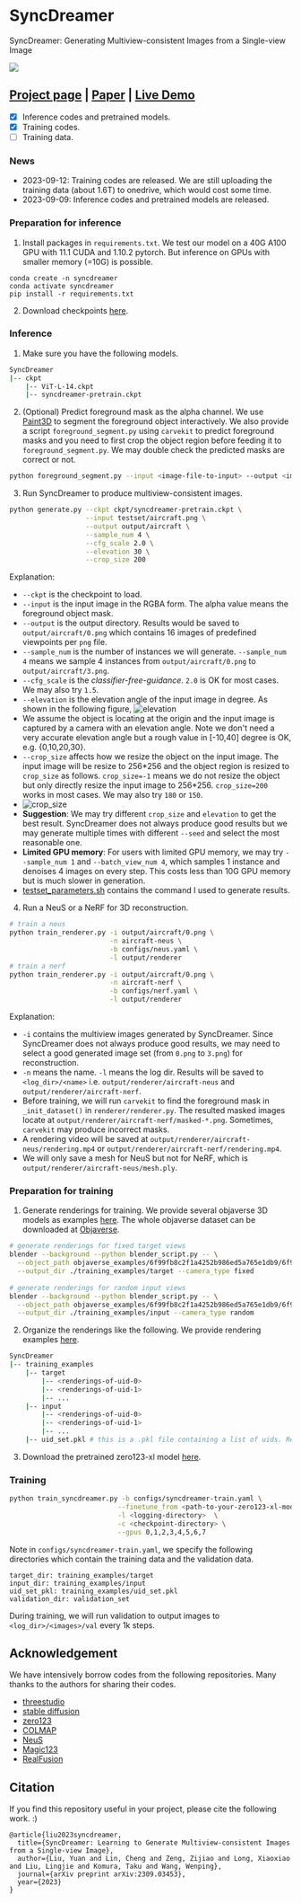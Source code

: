 # SyncDreamer
SyncDreamer: Generating Multiview-consistent Images from a Single-view Image

![](assets/teaser.jpg)


## [Project page](https://liuyuan-pal.github.io/SyncDreamer/) | [Paper](https://arxiv.org/abs/2309.03453) | [Live Demo](https://huggingface.co/spaces/liuyuan-pal/SyncDreamer)

- [x] Inference codes and pretrained models.
- [x] Training codes.
- [ ] Training data.

### News
- 2023-09-12: Training codes are released. We are still uploading the training data (about 1.6T) to onedrive, which would cost some time.
- 2023-09-09: Inference codes and pretrained models are released.

### Preparation for inference
1. Install packages in `requirements.txt`. We test our model on a 40G A100 GPU with 11.1 CUDA and 1.10.2 pytorch. But inference on GPUs with smaller memory (=10G) is possible.
```angular2html
conda create -n syncdreamer
conda activate syncdreamer
pip install -r requirements.txt
```
2. Download checkpoints [here](https://connecthkuhk-my.sharepoint.com/:f:/g/personal/yuanly_connect_hku_hk/EjYHbCBnV-VPjBqNHdNulIABq9sYAEpSz4NPLDI72a85vw?e=8jGGhg).

### Inference
1. Make sure you have the following models.
```bash
SyncDreamer
|-- ckpt
    |-- ViT-L-14.ckpt
    |-- syncdreamer-pretrain.ckpt
```
2. (Optional) Predict foreground mask as the alpha channel. We use [Paint3D](https://apps.microsoft.com/store/detail/paint-3d/9NBLGGH5FV99) to segment the foreground object interactively. 
We also provide a script `foreground_segment.py` using `carvekit` to predict foreground masks and you need to first crop the object region before feeding it to `foreground_segment.py`. We may double check the predicted masks are correct or not.
```bash
python foreground_segment.py --input <image-file-to-input> --output <image-file-in-png-format-to-output>
```
3. Run SyncDreamer to produce multiview-consistent images.
```bash
python generate.py --ckpt ckpt/syncdreamer-pretrain.ckpt \
                   --input testset/aircraft.png \
                   --output output/aircraft \
                   --sample_num 4 \
                   --cfg_scale 2.0 \
                   --elevation 30 \
                   --crop_size 200
```
Explanation: 
- `--ckpt` is the checkpoint to load.
- `--input` is the input image in the RGBA form. The alpha value means the foreground object mask.
- `--output` is the output directory. Results would be saved to `output/aircraft/0.png` which contains 16 images of predefined viewpoints per `png` file. 
- `--sample_num` is the number of instances we will generate. `--sample_num 4` means we sample 4 instances from `output/aircraft/0.png` to `output/aircraft/3.png`.
- `--cfg_scale` is the *classifier-free-guidance*. `2.0` is OK for most cases. We may also try `1.5`.
- `--elevation` is the elevation angle of the input image in degree. As shown in the following figure,
![elevation](assets/elevation.jpg)
- We assume the object is locating at the origin and the input image is captured by a camera with an elevation angle. Note we don't need a very accurate elevation angle but a rough value in [-10,40] degree is OK, e.g. {0,10,20,30}.
- `--crop_size` affects how we resize the object on the input image. The input image will be resize to 256\*256 and the object region is resized to `crop_size` as follows. `crop_size=-1` means we do not resize the object but only directly resize the input image to 256*256. 
`crop_size=200` works in most cases. We may also try `180` or `150`.
- ![crop_size](assets/crop_size.jpg)
- **Suggestion**: We may try different `crop_size` and `elevation` to get the best result. SyncDreamer does not always produce good results but we may generate multiple times with different `--seed` and select the most reasonable one.
- **Limited GPU memory**: For users with limited GPU memory, we may try `--sample_num 1` and `--batch_view_num 4`, which samples 1 instance and denoises 4 images on every step. This costs less than 10G GPU memory but is much slower in generation.
- [testset_parameters.sh](testset_parameters.sh) contains the command I used to generate results.
4. Run a NeuS or a NeRF for 3D reconstruction.
```bash
# train a neus
python train_renderer.py -i output/aircraft/0.png \
                         -n aircraft-neus \
                         -b configs/neus.yaml \
                         -l output/renderer 
# train a nerf
python train_renderer.py -i output/aircraft/0.png \
                         -n aircraft-nerf \
                         -b configs/nerf.yaml \
                         -l output/renderer
```
Explanation:
- `-i` contains the multiview images generated by SyncDreamer. Since SyncDreamer does not always produce good results, we may need to select a good generated image set (from `0.png` to `3.png`) for reconstruction.
- `-n` means the name. `-l` means the log dir. Results will be saved to `<log_dir>/<name>` i.e. `output/renderer/aircraft-neus` and `output/renderer/aircraft-nerf`.
- Before training, we will run `carvekit` to find the foreground mask in `_init_dataset()` in `renderer/renderer.py`. The resulted masked images locate at `output/renderer/aircraft-nerf/masked-*.png`. Sometimes, `carvekit` may produce incorrect masks.
- A rendering video will be saved at `output/renderer/aircraft-neus/rendering.mp4` or `output/renderer/aircraft-nerf/rendering.mp4`.
- We will only save a mesh for NeuS but not for NeRF, which is `output/renderer/aircraft-neus/mesh.ply`.

### Preparation for training

1. Generate renderings for training. We provide several objaverse 3D models as examples [here](https://connecthkuhk-my.sharepoint.com/:u:/g/personal/yuanly_connect_hku_hk/EQjz-dQRY4VLvIm8JTvQzi8BU9zu-R-tBCCH0P1tPU8RFw?e=Dl77Cz). The whole objaverse dataset can be downloaded at [Objaverse](https://objaverse.allenai.org/).
```bash
# generate renderings for fixed target views
blender --background --python blender_script.py -- \
  --object_path objaverse_examples/6f99fb8c2f1a4252b986ed5a765e1db9/6f99fb8c2f1a4252b986ed5a765e1db9.glb \
  --output_dir ./training_examples/target --camera_type fixed
  
# generate renderings for random input views
blender --background --python blender_script.py -- \
  --object_path objaverse_examples/6f99fb8c2f1a4252b986ed5a765e1db9/6f99fb8c2f1a4252b986ed5a765e1db9.glb \
  --output_dir ./training_examples/input --camera_type random
```
2. Organize the renderings like the following. We provide rendering examples [here](https://connecthkuhk-my.sharepoint.com/:u:/g/personal/yuanly_connect_hku_hk/EZEq7wDSR85IriRhO3bkW8wBNE9UtqH3lQ86dyAFdZqCRg?e=dAiXdh).
```bash
SyncDreamer
|-- training_examples
    |-- target
        |-- <renderings-of-uid-0>
        |-- <renderings-of-uid-1>
        |-- ...
    |-- input
        |-- <renderings-of-uid-0>
        |-- <renderings-of-uid-1>
        |-- ...
    |-- uid_set.pkl # this is a .pkl file containing a list of uids. Refer to `render_batch.py` for how I generate these files.
```
3. Download the pretrained zero123-xl model [here](https://zero123.cs.columbia.edu/assets/zero123-xl.ckpt).


### Training
```bash
python train_syncdreamer.py -b configs/syncdreamer-train.yaml \
                           --finetune_from <path-to-your-zero123-xl-model> \
                           -l <logging-directory>  \
                           -c <checkpoint-directory> \
                           --gpus 0,1,2,3,4,5,6,7
```
Note in `configs/syncdreamer-train.yaml`, we specify the following directories which contain the training data and the validation data.  
```
target_dir: training_examples/target
input_dir: training_examples/input
uid_set_pkl: training_examples/uid_set.pkl
validation_dir: validation_set
```
During training, we will run validation to output images to `<log_dir>/<images>/val` every 1k steps.

## Acknowledgement

We have intensively borrow codes from the following repositories. Many thanks to the authors for sharing their codes.

- [threestudio](https://github.com/threestudio-project/threestudio)
- [stable diffusion](https://github.com/CompVis/stable-diffusion)
- [zero123](https://github.com/cvlab-columbia/zero123)
- [COLMAP](https://colmap.github.io/)
- [NeuS](https://github.com/Totoro97/NeuS)
- [Magic123](https://github.com/guochengqian/Magic123)
- [RealFusion](https://github.com/lukemelas/realfusion)


## Citation
If you find this repository useful in your project, please cite the following work. :)
```
@article{liu2023syncdreamer,
  title={SyncDreamer: Learning to Generate Multiview-consistent Images from a Single-view Image},
  author={Liu, Yuan and Lin, Cheng and Zeng, Zijiao and Long, Xiaoxiao and Liu, Lingjie and Komura, Taku and Wang, Wenping},
  journal={arXiv preprint arXiv:2309.03453},
  year={2023}
}
```
